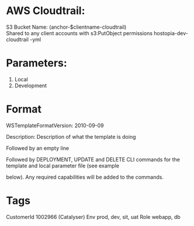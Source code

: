 # AWS Cloudtrail:
S3 Bucket Name: (anchor-$clientname-cloudtrail)  
Shared to any client accounts with s3:PutObject permissions
hostopia-dev-cloudtrail -yml

# Parameters:
1. Local
2. Development

# Format
WSTemplateFormatVersion: 2010-09-09

Description: Description of what the template is doing

Followed by an empty line

Followed by DEPLOYMENT, UPDATE and DELETE CLI commands for the template and local parameter file (see example

below). Any required capabilities will be added to the commands.

# Tags

CustomerId              1002966 (Catalyser)
Env                     prod, dev, sit, uat
Role                    webapp, db
